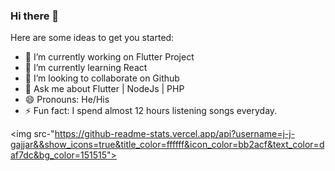 ### Hi there 👋

<!--
**j-j-gajjar/j-j-gajjar** is a ✨ _special_ ✨ repository because its `README.md` (this file) appears on your GitHub profile.
- 🤔 I’m looking for help with
- 📫 How to reach me: ...
-->

Here are some ideas to get you started:

- 🔭 I’m currently working on Flutter Project
- 🌱 I’m currently learning React
- 👯 I’m looking to collaborate on Github
- 💬 Ask me about Flutter | NodeJs | PHP
- 😄 Pronouns: He/His
- ⚡ Fun fact: I spend almost 12 hours listening songs everyday.

<img src-"https://github-readme-stats.vercel.app/api?username=j-j-gajjar&&show_icons=true&title_color=ffffff&icon_color=bb2acf&text_color=daf7dc&bg_color=151515">

